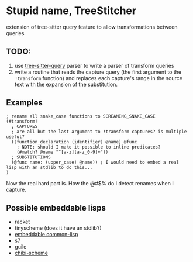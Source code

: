 
# Stupid name, TreeStitcher

extension of tree-sitter query feature to allow transformations between queries

## TODO:

1. use [tree-sitter-query](https://github.com/nvim-treesitter/tree-sitter-query) parser to
   write a parser of transform queries
2. write a routine that reads the capture query (the first argument to the `!transform` function)
   and replaces each capture's range in the source text with the expansion of the substitution.


## Examples

```sexp
; rename all snake_case functions to SCREAMING_SNAKE_CASE
(#transform!
  ; CAPTURES
  ; are all but the last argument to !transform captures? is multiple useful?
  ((function_declaration (identifier) @name) @func
    ; NOTE: should I make it possible to inline predicates?
    (#match? @name "^[a-z][a-z_0-9]+"))
  ; SUBSTITUTIONS
  (@func name: (upper_case! @name)) ; I would need to embed a real lisp with an stdlib to do this...
)
```

Now the real hard part is. How the @#$% do I detect renames when I capture.

## Possible embeddable lisps

- racket
- tinyscheme (does it have an stdlib?)
- [embeddable common-lisp](http://sdf.org/?tutorials/ecl_tutorial)
- [s7](https://ccrma.stanford.edu/software/snd/snd/s7.html)
- guile
- [chibi-scheme](https://github.com/ashinn/chibi-scheme)

